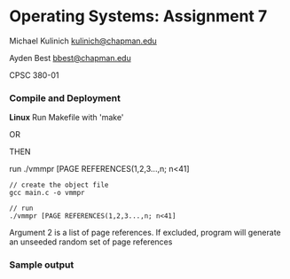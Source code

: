 # Operating Systems: Assignment 7
Michael Kulinich
kulinich@chapman.edu

Ayden Best
bbest@chapman.edu

CPSC 380-01



### Compile and Deployment

**Linux**
Run Makefile with 'make'

OR


THEN

run ./vmmpr [PAGE REFERENCES(1,2,3...,n; n<41]


```
// create the object file
gcc main.c -o vmmpr

// run
./vmmpr [PAGE REFERENCES(1,2,3...,n; n<41]
```
Argument 2 is a list of page references. If excluded, program will generate an unseeded random set of page references


### Sample output
